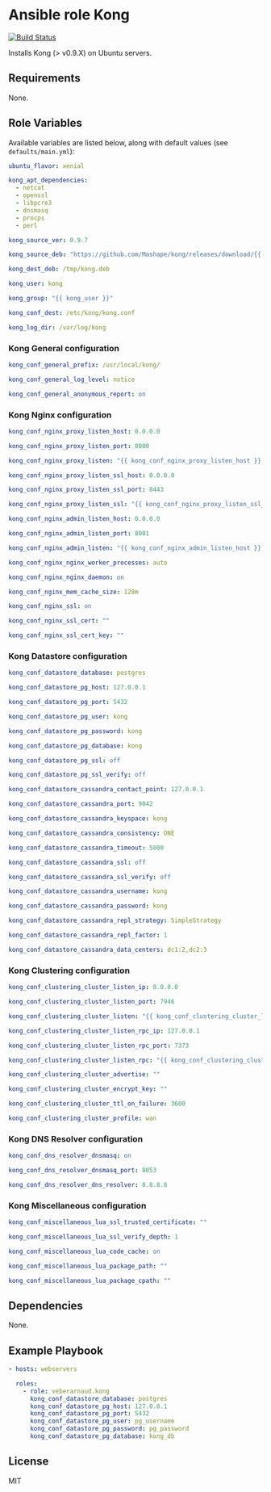 # Ansible role Kong

[![Build Status](https://travis-ci.org/VEBERArnaud/ansible-role-kong.svg?branch=master)](https://travis-ci.org/VEBERArnaud/ansible-role-kong)

Installs Kong (> v0.9.X) on Ubuntu servers.

## Requirements

None.

## Role Variables

Available variables are listed below, along with default values (see `defaults/main.yml`):

```yaml
ubuntu_flavor: xenial
```

```yaml
kong_apt_dependencies:
  - netcat
  - openssl
  - libpcre3
  - dnsmasq
  - procps
  - perl
```

```yaml
kong_source_ver: 0.9.7
```
```yaml
kong_source_deb: "https://github.com/Mashape/kong/releases/download/{{ kong_source_ver }}/kong-{{ kong_source_ver }}.{{ ubuntu_flavor }}_all.deb"
```
```yaml
kong_dest_deb: /tmp/kong.deb
```

```yaml
kong_user: kong
```
```yaml
kong_group: "{{ kong_user }}"
```

```yaml
kong_conf_dest: /etc/kong/kong.conf
```

```yaml
kong_log_dir: /var/log/kong
```

### Kong General configuration

```yaml
kong_conf_general_prefix: /usr/local/kong/
```
```yaml
kong_conf_general_log_level: notice
```
```yaml
kong_conf_general_anonymous_report: on
```

### Kong Nginx configuration

```yaml
kong_conf_nginx_proxy_listen_host: 0.0.0.0
```
```yaml
kong_conf_nginx_proxy_listen_port: 8000
```
```yaml
kong_conf_nginx_proxy_listen: "{{ kong_conf_nginx_proxy_listen_host }}:{{ kong_conf_nginx_proxy_listen_port }}"
```
```yaml
kong_conf_nginx_proxy_listen_ssl_host: 0.0.0.0
```
```yaml
kong_conf_nginx_proxy_listen_ssl_port: 8443
```
```yaml
kong_conf_nginx_proxy_listen_ssl: "{{ kong_conf_nginx_proxy_listen_ssl_host }}:{{ kong_conf_nginx_proxy_listen_ssl_port }}"
```
```yaml
kong_conf_nginx_admin_listen_host: 0.0.0.0
```
```yaml
kong_conf_nginx_admin_listen_port: 8001
```
```yaml
kong_conf_nginx_admin_listen: "{{ kong_conf_nginx_admin_listen_host }}:{{ kong_conf_nginx_admin_listen_port }}"
```
```yaml
kong_conf_nginx_nginx_worker_processes: auto
```
```yaml
kong_conf_nginx_nginx_daemon: on
```
```yaml
kong_conf_nginx_mem_cache_size: 128m
```
```yaml
kong_conf_nginx_ssl: on
```
```yaml
kong_conf_nginx_ssl_cert: ""
```
```yaml
kong_conf_nginx_ssl_cert_key: ""
```

### Kong Datastore configuration

```yaml
kong_conf_datastore_database: postgres
```
```yaml
kong_conf_datastore_pg_host: 127.0.0.1
```
```yaml
kong_conf_datastore_pg_port: 5432
```
```yaml
kong_conf_datastore_pg_user: kong
```
```yaml
kong_conf_datastore_pg_password: kong
```
```yaml
kong_conf_datastore_pg_database: kong
```
```yaml
kong_conf_datastore_pg_ssl: off
```
```yaml
kong_conf_datastore_pg_ssl_verify: off
```
```yaml
kong_conf_datastore_cassandra_contact_point: 127.0.0.1
```
```yaml
kong_conf_datastore_cassandra_port: 9042
```
```yaml
kong_conf_datastore_cassandra_keyspace: kong
```
```yaml
kong_conf_datastore_cassandra_consistency: ONE
```
```yaml
kong_conf_datastore_cassandra_timeout: 5000
```
```yaml
kong_conf_datastore_cassandra_ssl: off
```
```yaml
kong_conf_datastore_cassandra_ssl_verify: off
```
```yaml
kong_conf_datastore_cassandra_username: kong
```
```yaml
kong_conf_datastore_cassandra_password: kong
```
```yaml
kong_conf_datastore_cassandra_repl_strategy: SimpleStrategy
```
```yaml
kong_conf_datastore_cassandra_repl_factor: 1
```
```yaml
kong_conf_datastore_cassandra_data_centers: dc1:2,dc2:3
```

### Kong Clustering configuration

```yaml
kong_conf_clustering_cluster_listen_ip: 0.0.0.0
```
```yaml
kong_conf_clustering_cluster_listen_port: 7946
```
```yaml
kong_conf_clustering_cluster_listen: "{{ kong_conf_clustering_cluster_listen_ip }}:{{ kong_conf_clustering_cluster_listen_port }}"
```
```yaml
kong_conf_clustering_cluster_listen_rpc_ip: 127.0.0.1
```
```yaml
kong_conf_clustering_cluster_listen_rpc_port: 7373
```
```yaml
kong_conf_clustering_cluster_listen_rpc: "{{ kong_conf_clustering_cluster_listen_rpc_ip }}:{{ kong_conf_clustering_cluster_listen_rpc_port }}"
```
```yaml
kong_conf_clustering_cluster_advertise: ""
```
```yaml
kong_conf_clustering_cluster_encrypt_key: ""
```
```yaml
kong_conf_clustering_cluster_ttl_on_failure: 3600
```
```yaml
kong_conf_clustering_cluster_profile: wan
```

### Kong DNS Resolver configuration

```yaml
kong_conf_dns_resolver_dnsmasq: on
```
```yaml
kong_conf_dns_resolver_dnsmasq_port: 8053
```
```yaml
kong_conf_dns_resolver_dns_resolver: 8.8.8.8
```

### Kong Miscellaneous configuration

```yaml
kong_conf_miscellaneous_lua_ssl_trusted_certificate: ""
```
```yaml
kong_conf_miscellaneous_lua_ssl_verify_depth: 1
```
```yaml
kong_conf_miscellaneous_lua_code_cache: on
```
```yaml
kong_conf_miscellaneous_lua_package_path: ""
```
```yaml
kong_conf_miscellaneous_lua_package_cpath: ""
```

## Dependencies

None.

## Example Playbook

```yaml
- hosts: webservers

  roles:
    - role: veberarnaud.kong
      kong_conf_datastore_database: postgres
      kong_conf_datastore_pg_host: 127.0.0.1
      kong_conf_datastore_pg_port: 5432
      kong_conf_datastore_pg_user: pg_username
      kong_conf_datastore_pg_password: pg_password
      kong_conf_datastore_pg_database: kong_db
```

## License

MIT
